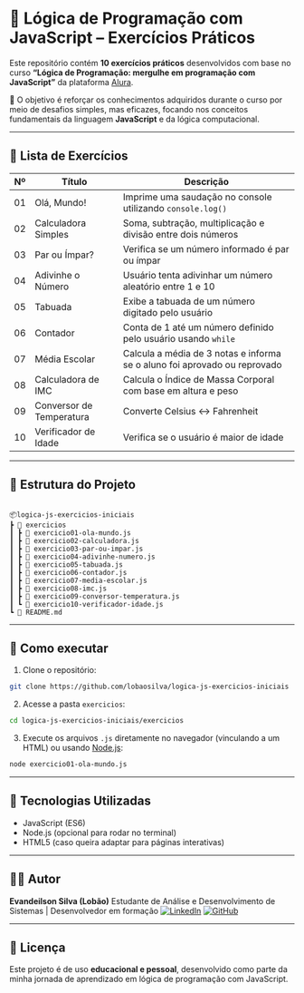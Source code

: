 # 🧠 Lógica de Programação com JavaScript – Exercícios Práticos

Este repositório contém **10 exercícios práticos** desenvolvidos com base no curso **“Lógica de Programação: mergulhe em programação com JavaScript”** da plataforma [Alura](https://cursos.alura.com.br).

🎯 O objetivo é reforçar os conhecimentos adquiridos durante o curso por meio de desafios simples, mas eficazes, focando nos conceitos fundamentais da linguagem **JavaScript** e da lógica computacional.

---

## 📝 Lista de Exercícios

| Nº | Título                        | Descrição                                                                 |
|----|-------------------------------|---------------------------------------------------------------------------|
| 01 | Olá, Mundo!                   | Imprime uma saudação no console utilizando `console.log()`               |
| 02 | Calculadora Simples           | Soma, subtração, multiplicação e divisão entre dois números              |
| 03 | Par ou Ímpar?                 | Verifica se um número informado é par ou ímpar                           |
| 04 | Adivinhe o Número             | Usuário tenta adivinhar um número aleatório entre 1 e 10                 |
| 05 | Tabuada                       | Exibe a tabuada de um número digitado pelo usuário                       |
| 06 | Contador                      | Conta de 1 até um número definido pelo usuário usando `while`           |
| 07 | Média Escolar                 | Calcula a média de 3 notas e informa se o aluno foi aprovado ou reprovado|
| 08 | Calculadora de IMC           | Calcula o Índice de Massa Corporal com base em altura e peso             |
| 09 | Conversor de Temperatura      | Converte Celsius ↔ Fahrenheit                                            |
| 10 | Verificador de Idade          | Verifica se o usuário é maior de idade                                   |

---

## 📁 Estrutura do Projeto

```

📦logica-js-exercicios-iniciais
┣ 📂 exercicios
┃ ┣ 📜 exercicio01-ola-mundo.js
┃ ┣ 📜 exercicio02-calculadora.js
┃ ┣ 📜 exercicio03-par-ou-impar.js
┃ ┣ 📜 exercicio04-adivinhe-numero.js
┃ ┣ 📜 exercicio05-tabuada.js
┃ ┣ 📜 exercicio06-contador.js
┃ ┣ 📜 exercicio07-media-escolar.js
┃ ┣ 📜 exercicio08-imc.js
┃ ┣ 📜 exercicio09-conversor-temperatura.js
┃ ┗ 📜 exercicio10-verificador-idade.js
┗ 📜 README.md

````

---

## 🚀 Como executar

1. Clone o repositório:
```bash
git clone https://github.com/lobaosilva/logica-js-exercicios-iniciais
````

2. Acesse a pasta `exercicios`:

```bash
cd logica-js-exercicios-iniciais/exercicios
```

3. Execute os arquivos `.js` diretamente no navegador (vinculando a um HTML) ou usando [Node.js](https://nodejs.org/):

```bash
node exercicio01-ola-mundo.js
```

---

## 🧠 Tecnologias Utilizadas

* JavaScript (ES6)
* Node.js (opcional para rodar no terminal)
* HTML5 (caso queira adaptar para páginas interativas)

---

## 👨‍🎓 Autor

**Evandeilson Silva (Lobão)**
Estudante de Análise e Desenvolvimento de Sistemas | Desenvolvedor em formação
[![LinkedIn](https://img.shields.io/badge/-LinkedIn-0077B5?style=flat-square\&logo=linkedin\&logoColor=white)](https://www.linkedin.com/in/evandeilson-silva-64b20028a/)
[![GitHub](https://img.shields.io/badge/-GitHub-181717?style=flat-square\&logo=github\&logoColor=white)](https://github.com/lobaosilva)

---

## 📜 Licença

Este projeto é de uso **educacional e pessoal**, desenvolvido como parte da minha jornada de aprendizado em lógica de programação com JavaScript.